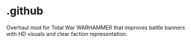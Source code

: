 # .github
Overhaul mod for Total War WARHAMMER that improves battle banners with HD visuals and clear faction representation.
